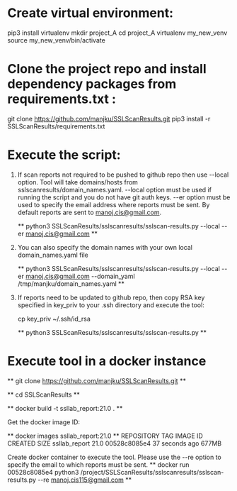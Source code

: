 # Create virtual environment:
pip3 install virtualenv
mkdir project_A
cd project_A
virtualenv my_new_venv
source my_new_venv/bin/activate

# Clone the project repo and install dependency packages from requirements.txt :
git clone https://github.com/manjku/SSLScanResults.git
pip3 install -r SSLScanResults/requirements.txt

# Execute the script:
1. If scan reports not required to be pushed to github repo then use --local option. Tool will take domains/hosts from sslscanresults/domain_names.yaml.
   --local option must be used if running the script and you do not have git auth keys.
   --er option must be used to specify the email address where reports must be sent. By default reports are sent to manoj.cis@gmail.com.

   ** python3 SSLScanResults/sslscanresults/sslscan-results.py --local --er manoj.cis@gmail.com **


2. You can also specify the domain names with your own local domain_names.yaml file

   ** python3 SSLScanResults/sslscanresults/sslscan-results.py --local --er manoj.cis@gmail.com --domain_yaml /tmp/manjku/domain_names.yaml **

3. If reports need to be updated to github repo, then copy RSA key specified in key_priv to your .ssh directory and execute the tool:

   cp key_priv ~/.ssh/id_rsa
 
   ** python3 SSLScanResults/sslscanresults/sslscan-results.py **


# Execute tool in a docker instance
   ** git clone https://github.com/manjku/SSLScanResults.git **
 
   ** cd SSLScanResults **

   ** docker build -t ssllab_report:21.0 . **

Get the docker image ID:

   ** docker images ssllab_report:21.0 **
   REPOSITORY      TAG       IMAGE ID       CREATED          SIZE
   ssllab_report   21.0      00528c8085e4   37 seconds ago   677MB

Create docker container to execute the tool. Please use the --re option to specify the email to which reports must be sent.
   ** docker run 00528c8085e4 python3 /project/SSLScanResults/sslscanresults/sslscan-results.py --re manoj.cis115@gmail.com **

